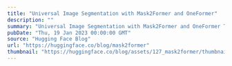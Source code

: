 ```yaml
---
title: "Universal Image Segmentation with Mask2Former and OneFormer"
description: ""
summary: "Universal Image Segmentation with Mask2Former and OneFormer This guide introduces Mask2Former and On..."
pubDate: "Thu, 19 Jan 2023 00:00:00 GMT"
source: "Hugging Face Blog"
url: "https://huggingface.co/blog/mask2former"
thumbnail: "https://huggingface.co/blog/assets/127_mask2former/thumbnail.png"
---
```


